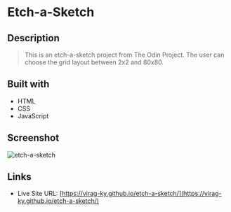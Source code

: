 # Etch-a-Sketch

## Description

> This is an etch-a-sketch project from The Odin Project. The user can choose the grid layout between 2x2 and 80x80.

## Built with

- HTML
- CSS
- JavaScript

## Screenshot
![etch-a-sketch](https://user-images.githubusercontent.com/79658534/153749340-a8c941f6-5bde-4a60-939e-708045e97f67.png)

## Links

- Live Site URL: [https://virag-ky.github.io/etch-a-sketch/](https://virag-ky.github.io/etch-a-sketch/)
